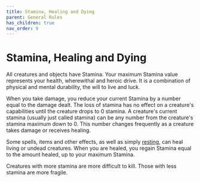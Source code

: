 ```yaml
---
title: Stamina, Healing and Dying
parent: General Rules
has_children: true
nav_order: 9
---
```


# Stamina, Healing and Dying
All creatures and objects have Stamina. Your maximum Stamina value represents your health, wherewithal and heroic drive. It is a combination of physical and mental durability, the will to live and luck.

When you take damage, you reduce your current Stamina by a number equal to the damage dealt. The loss of stamina has no effect on a creature's capabilities until the creature drops to 0 stamina. A creature's current stamina (usually just called stamina) can be any number from the creature's stamina maximum down to 0. This number changes frequently as a creature takes damage or receives healing.

Some spells, items and other effects, as well as simply [resting](https://stormchaserroleplaying.com/stormchaserRPG/Adventuring/Resting/), can heal living or undead creatures. When you are healed, you regain Stamina equal to the amount healed, up to your maximum Stamina.

Creatures with more stamina are more difficult to kill. Those with less stamina are more fragile.
